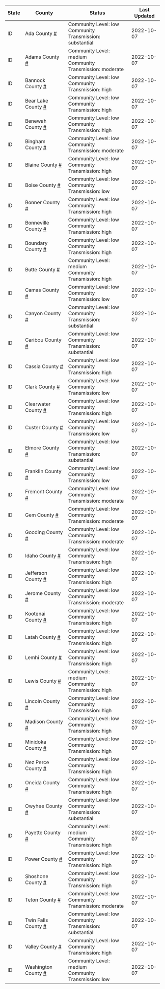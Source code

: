 State | County | Status | Last Updated
--- | --- | --- | --- 
ID | Ada County <a href="#ada_county">#</a> | <a name="ada_county"></a>Community Level: low<br/>Community Transmission: substantial | 2022-10-07
ID | Adams County <a href="#adams_county">#</a> | <a name="adams_county"></a>Community Level: medium<br/>Community Transmission: moderate | 2022-10-07
ID | Bannock County <a href="#bannock_county">#</a> | <a name="bannock_county"></a>Community Level: low<br/>Community Transmission: high | 2022-10-07
ID | Bear Lake County <a href="#bear_lake_county">#</a> | <a name="bear_lake_county"></a>Community Level: low<br/>Community Transmission: high | 2022-10-07
ID | Benewah County <a href="#benewah_county">#</a> | <a name="benewah_county"></a>Community Level: low<br/>Community Transmission: high | 2022-10-07
ID | Bingham County <a href="#bingham_county">#</a> | <a name="bingham_county"></a>Community Level: low<br/>Community Transmission: moderate | 2022-10-07
ID | Blaine County <a href="#blaine_county">#</a> | <a name="blaine_county"></a>Community Level: low<br/>Community Transmission: high | 2022-10-07
ID | Boise County <a href="#boise_county">#</a> | <a name="boise_county"></a>Community Level: low<br/>Community Transmission: low | 2022-10-07
ID | Bonner County <a href="#bonner_county">#</a> | <a name="bonner_county"></a>Community Level: low<br/>Community Transmission: high | 2022-10-07
ID | Bonneville County <a href="#bonneville_county">#</a> | <a name="bonneville_county"></a>Community Level: low<br/>Community Transmission: high | 2022-10-07
ID | Boundary County <a href="#boundary_county">#</a> | <a name="boundary_county"></a>Community Level: low<br/>Community Transmission: high | 2022-10-07
ID | Butte County <a href="#butte_county">#</a> | <a name="butte_county"></a>Community Level: medium<br/>Community Transmission: high | 2022-10-07
ID | Camas County <a href="#camas_county">#</a> | <a name="camas_county"></a>Community Level: low<br/>Community Transmission: low | 2022-10-07
ID | Canyon County <a href="#canyon_county">#</a> | <a name="canyon_county"></a>Community Level: low<br/>Community Transmission: substantial | 2022-10-07
ID | Caribou County <a href="#caribou_county">#</a> | <a name="caribou_county"></a>Community Level: low<br/>Community Transmission: substantial | 2022-10-07
ID | Cassia County <a href="#cassia_county">#</a> | <a name="cassia_county"></a>Community Level: low<br/>Community Transmission: high | 2022-10-07
ID | Clark County <a href="#clark_county">#</a> | <a name="clark_county"></a>Community Level: low<br/>Community Transmission: low | 2022-10-07
ID | Clearwater County <a href="#clearwater_county">#</a> | <a name="clearwater_county"></a>Community Level: low<br/>Community Transmission: high | 2022-10-07
ID | Custer County <a href="#custer_county">#</a> | <a name="custer_county"></a>Community Level: low<br/>Community Transmission: low | 2022-10-07
ID | Elmore County <a href="#elmore_county">#</a> | <a name="elmore_county"></a>Community Level: low<br/>Community Transmission: substantial | 2022-10-07
ID | Franklin County <a href="#franklin_county">#</a> | <a name="franklin_county"></a>Community Level: low<br/>Community Transmission: low | 2022-10-07
ID | Fremont County <a href="#fremont_county">#</a> | <a name="fremont_county"></a>Community Level: low<br/>Community Transmission: moderate | 2022-10-07
ID | Gem County <a href="#gem_county">#</a> | <a name="gem_county"></a>Community Level: low<br/>Community Transmission: moderate | 2022-10-07
ID | Gooding County <a href="#gooding_county">#</a> | <a name="gooding_county"></a>Community Level: low<br/>Community Transmission: moderate | 2022-10-07
ID | Idaho County <a href="#idaho_county">#</a> | <a name="idaho_county"></a>Community Level: low<br/>Community Transmission: high | 2022-10-07
ID | Jefferson County <a href="#jefferson_county">#</a> | <a name="jefferson_county"></a>Community Level: low<br/>Community Transmission: high | 2022-10-07
ID | Jerome County <a href="#jerome_county">#</a> | <a name="jerome_county"></a>Community Level: low<br/>Community Transmission: moderate | 2022-10-07
ID | Kootenai County <a href="#kootenai_county">#</a> | <a name="kootenai_county"></a>Community Level: low<br/>Community Transmission: high | 2022-10-07
ID | Latah County <a href="#latah_county">#</a> | <a name="latah_county"></a>Community Level: low<br/>Community Transmission: high | 2022-10-07
ID | Lemhi County <a href="#lemhi_county">#</a> | <a name="lemhi_county"></a>Community Level: low<br/>Community Transmission: high | 2022-10-07
ID | Lewis County <a href="#lewis_county">#</a> | <a name="lewis_county"></a>Community Level: medium<br/>Community Transmission: high | 2022-10-07
ID | Lincoln County <a href="#lincoln_county">#</a> | <a name="lincoln_county"></a>Community Level: low<br/>Community Transmission: high | 2022-10-07
ID | Madison County <a href="#madison_county">#</a> | <a name="madison_county"></a>Community Level: low<br/>Community Transmission: high | 2022-10-07
ID | Minidoka County <a href="#minidoka_county">#</a> | <a name="minidoka_county"></a>Community Level: low<br/>Community Transmission: high | 2022-10-07
ID | Nez Perce County <a href="#nez_perce_county">#</a> | <a name="nez_perce_county"></a>Community Level: low<br/>Community Transmission: high | 2022-10-07
ID | Oneida County <a href="#oneida_county">#</a> | <a name="oneida_county"></a>Community Level: low<br/>Community Transmission: high | 2022-10-07
ID | Owyhee County <a href="#owyhee_county">#</a> | <a name="owyhee_county"></a>Community Level: low<br/>Community Transmission: substantial | 2022-10-07
ID | Payette County <a href="#payette_county">#</a> | <a name="payette_county"></a>Community Level: medium<br/>Community Transmission: high | 2022-10-07
ID | Power County <a href="#power_county">#</a> | <a name="power_county"></a>Community Level: low<br/>Community Transmission: high | 2022-10-07
ID | Shoshone County <a href="#shoshone_county">#</a> | <a name="shoshone_county"></a>Community Level: low<br/>Community Transmission: high | 2022-10-07
ID | Teton County <a href="#teton_county">#</a> | <a name="teton_county"></a>Community Level: low<br/>Community Transmission: moderate | 2022-10-07
ID | Twin Falls County <a href="#twin_falls_county">#</a> | <a name="twin_falls_county"></a>Community Level: low<br/>Community Transmission: substantial | 2022-10-07
ID | Valley County <a href="#valley_county">#</a> | <a name="valley_county"></a>Community Level: low<br/>Community Transmission: high | 2022-10-07
ID | Washington County <a href="#washington_county">#</a> | <a name="washington_county"></a>Community Level: medium<br/>Community Transmission: low | 2022-10-07
